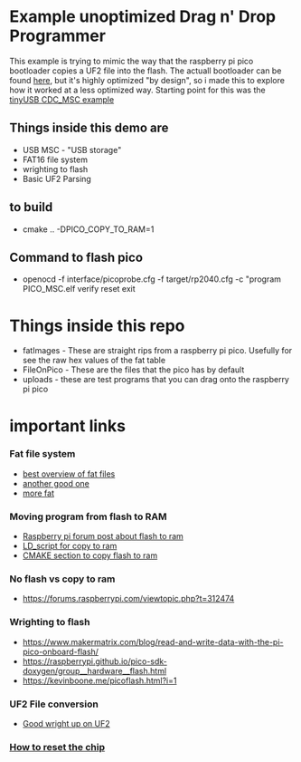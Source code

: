 # Example unoptimized Drag n' Drop Programmer
This example is trying to mimic the way that the raspberry pi pico bootloader copies a UF2 file into the flash.  The actuall bootloader can be found [here](https://github.com/raspberrypi/pico-bootrom), but it's highly optimized "by design", so i made this to explore how it worked at a less optimized way.  Starting point for this was the [tinyUSB CDC_MSC example](https://github.com/hathach/tinyusb/tree/master/examples/device/cdc_msc)

## Things inside this demo are
* USB MSC - "USB storage"
* FAT16 file system
* wrighting to flash
* Basic UF2 Parsing


## to build
* cmake .. -DPICO_COPY_TO_RAM=1

## Command to flash pico
* openocd -f interface/picoprobe.cfg -f target/rp2040.cfg -c "program PICO_MSC.elf verify reset exit

# Things inside this repo

* fatImages - These are straight rips from a raspberry pi pico.  Usefully for see the raw hex values of the fat table
* FileOnPico - These are the files that the pico has by default
* uploads - these are test programs that you can drag onto the raspberry pi pico




# important links

### Fat file system
* [best overview of fat files](http://elm-chan.org/docs/fat_e.html)
* [another good one](https://www.pjrc.com/tech/8051/ide/fat32.html)
* [more fat](http://www.tavi.co.uk/phobos/fat.html#media_descriptor)

### Moving program from flash to RAM
* [Raspberry pi forum post about flash to ram](https://forums.raspberrypi.com/viewtopic.php?t=318471)
* [LD_script for copy to ram](https://github.com/raspberrypi/pico-sdk/blob/2062372d203b372849d573f252cf7c6dc2800c0a/src/rp2_common/pico_standard_link/memmap_copy_to_ram.ld)
* [CMAKE section to copy flash to ram](https://github.com/raspberrypi/pico-sdk/blob/2062372d203b372849d573f252cf7c6dc2800c0a/src/rp2_common/pico_standard_link/CMakeLists.txt#L49)

### No flash vs copy to ram
* https://forums.raspberrypi.com/viewtopic.php?t=312474


### Wrighting to flash
* https://www.makermatrix.com/blog/read-and-write-data-with-the-pi-pico-onboard-flash/
* https://raspberrypi.github.io/pico-sdk-doxygen/group__hardware__flash.html
* https://kevinboone.me/picoflash.html?i=1


### UF2 File conversion
* [Good wright up on UF2](https://microsoft.github.io/uf2/)

### [How to reset the chip](https://raspberrypi.stackexchange.com/questions/132439/pi-pico-software-reset-using-the-c-sdk)
